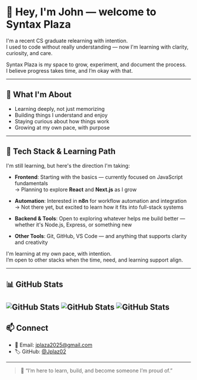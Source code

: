 # 👋 Hey, I'm John — welcome to Syntax Plaza

I'm a recent CS graduate relearning with intention.  
I used to code without really understanding — now I'm learning with clarity, curiosity, and care.

Syntax Plaza is my space to grow, experiment, and document the process.  
I believe progress takes time, and I’m okay with that.

---

## 🌱 What I'm About

- Learning deeply, not just memorizing
- Building things I understand and enjoy
- Staying curious about how things work
- Growing at my own pace, with purpose

---

## 🧰 Tech Stack & Learning Path

I'm still learning, but here's the direction I'm taking:

- **Frontend**: Starting with the basics — currently focused on JavaScript fundamentals  
  → Planning to explore **React** and **Next.js** as I grow

- **Automation**: Interested in **n8n** for workflow automation and integration  
  → Not there yet, but excited to learn how it fits into full-stack systems

- **Backend & Tools**: Open to exploring whatever helps me build better — whether it's Node.js, Express, or something new

- **Other Tools**: Git, GitHub, VS Code — and anything that supports clarity and creativity

I'm learning at my own pace, with intention.  
I’m open to other stacks when the time, need, and learning support align.

---

## 📊 GitHub Stats

![GitHub Stats](https://github-readme-stats.vercel.app/api?username=Jplaz02&theme=radical&show_icons=true&hide_border=true&count_private=true)
![GitHub Stats](https://github-readme-stats.vercel.app/api/top-langs/?username=Jplaz02&theme=radical&show_icons=true&hide_border=true&layout=compact)
![GitHub Stats](https://streak-stats.demolab.com?user=Jplaz02&theme=radical&hide_border=true)
---

## 📫 Connect

- 📧 Email: jplaza2025@gmail.com
- 🏷️ GitHub: [@Jplaz02](https://github.com/Jplaz02)

---

> 🌿 “I’m here to learn, build, and become someone I’m proud of.”
